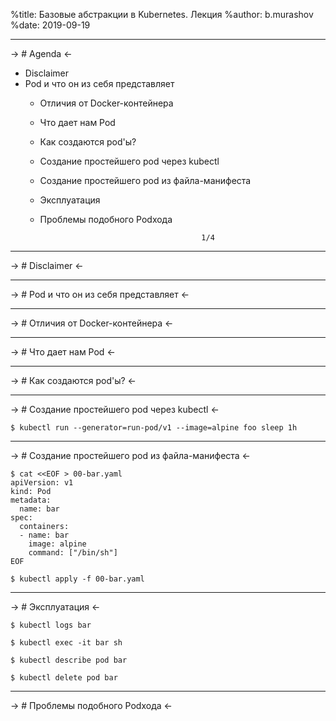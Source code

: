 %title: Базовые абстракции в Kubernetes. Лекция
%author: b.murashov
%date: 2019-09-19

-------------------------------------------------

-> # Agenda <-

* Disclaimer
* Pod и что он из себя представляет
  - Отличия от Docker-контейнера
  - Что дает нам Pod
  - Как создаются pod'ы?
  - Создание простейшего pod через kubectl
  - Создание простейшего pod из файла-манифеста
  - Эксплуатация
  - Проблемы подобного Podхода

                                            1/4

-------------------------------------------------

-> # Disclaimer <-

-------------------------------------------------

-> # Pod и что он из себя представляет <-

-------------------------------------------------

-> # Отличия от Docker-контейнера <-

-------------------------------------------------

-> # Что дает нам Pod <-

-------------------------------------------------

-> # Как создаются pod'ы? <-

-------------------------------------------------

-> # Создание простейшего pod через kubectl <-

```
$ kubectl run --generator=run-pod/v1 --image=alpine foo sleep 1h
```

-------------------------------------------------

-> # Создание простейшего pod из файла-манифеста <-

```
$ cat <<EOF > 00-bar.yaml
apiVersion: v1
kind: Pod
metadata:
  name: bar
spec:
  containers:
  - name: bar
    image: alpine
    command: ["/bin/sh"]
EOF

$ kubectl apply -f 00-bar.yaml
```

-------------------------------------------------

-> # Эксплуатация <-

```
$ kubectl logs bar

$ kubectl exec -it bar sh

$ kubectl describe pod bar

$ kubectl delete pod bar
```

-------------------------------------------------

-> # Проблемы подобного Podхода <-
